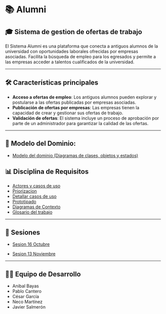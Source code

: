 # 📚 Alumni 
## 🎓 Sistema de gestion de ofertas de trabajo
El Sistema Alumni es una plataforma que conecta a antiguos alumnos de la universidad con oportunidades laborales ofrecidas por empresas asociadas. Facilita la búsqueda de empleo para los egresados y permite a las empresas acceder a talentos cualificados de la universidad.

---
## 🛠️ Características principales

- **Acceso a ofertas de empleo**: Los antiguos alumnos pueden explorar y postularse a las ofertas publicadas por empresas asociadas.
- **Publicación de ofertas por empresas**: Las empresas tienen la capacidad de crear y gestionar sus ofertas de trabajo.
- **Validación de ofertas**: El sistema incluye un proceso de aprobación por parte de un administrador para garantizar la calidad de las ofertas.
---

## 🧩 Modelo del Dominio:

- [Modelo del dominio (Diagramas de clases, objetos y estados)](/modelosUML/ModeloDominio/ModeloDominio.md)

## 📊 Disciplina de Requisitos
- [Actores y casos de uso](/modelosUML/CasosDeUso/EncontrarCasos.md)
- [Priorizacion](/modelosUML/CasosDeUso/ActoresYCasos.md#2-priorizar-casos-de-uso)
- [Detallar casos de uso](/modelosUML/CasosDeUso/DetallarCasosDeUso.md)
- [Prototipado](/modelosUML/CasosDeUso/Prototipado.md)
- [Diagramas de Contexto](/modelosUML/CasosDeUso/ActoresYCasos.md#diagramas-de-contexto)
- [Glosario del trabajo](/modelosUML/Glosario.md)
---

## 📅 Sesiones

- [Sesion 16 Octubre](SesiónConCliente/Sesion16Octubre.md)

- [Sesion 13 Noviembre](SesiónConCliente/Sesion13Noviembre.md)
---

## 👨‍💻 Equipo de Desarrollo

- Anibal Bayas
- Pablo Cantero
- César García
- Neco Martínez
- Javier Salmerón

